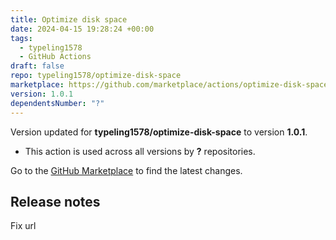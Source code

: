 ```yaml
---
title: Optimize disk space
date: 2024-04-15 19:28:24 +00:00
tags:
  - typeling1578
  - GitHub Actions
draft: false
repo: typeling1578/optimize-disk-space
marketplace: https://github.com/marketplace/actions/optimize-disk-space
version: 1.0.1
dependentsNumber: "?"
---
```



Version updated for **typeling1578/optimize-disk-space** to version **1.0.1**.
- This action is used across all versions by **?** repositories.

Go to the [GitHub Marketplace](https://github.com/marketplace/actions/optimize-disk-space) to find the latest changes.

## Release notes

Fix url
